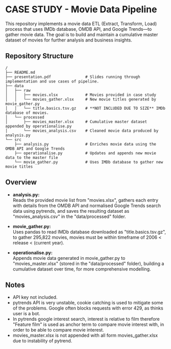 # CASE STUDY - Movie Data Pipeline

This repository implements a movie data ETL (Extract, Transform, Load) process that uses IMDb database, OMDB API, and Google Trends—to gather movie data. The goal is to build and maintain a cumulative master dataset of movies for further analysis and business insights.

## Repository Structure

```
/
├── README.md
├── presentation.pdf               # Slides running through implementation and use cases of pipeline.
├── data
│   ├── raw
│   │   ├── movies.xlsx            # Movies provided in case study
│   │   └── movies_gather.xlsx     # New movie titles generated by movie_gather.py
│   │   └── title.basics.tsv.gz    # **NOT INCLUDED DUE TO SIZE** IMDb database of movies.
│   └── processed
│       ├── movies_master.xlsx     # Cumulative master dataset appended by operationalise.py
│       └── movies_analysis.csv    # Cleaned movie data produced by analysis.py
└── src
    ├── analysis.py                # Enriches movie data using the OMDB API and Google Trends
    ├── operationalise.py          # Updates and appends new movie data to the master file
    └── movie_gather.py            # Uses IMDb database to gather new movie titles

```

## Overview

- **analysis.py:**  
  Reads the provided movie list from "movies.xlsx", gathers each entry with details from the OMDB API and normalised Google Trends search data using pytrends, and saves the resulting dataset as "movies_analysis.csv" in the "data/processed" folder.

- **movie_gather.py:**  
  Uses pandas to read IMDb database downloaded as "title.basics.tsv.gz", to gather 295,822 movies, movies must be within timeframe of 2006 < release < (current year).

- **operationalise.py:**  
  Appends movie data generated in movie_gather.py to "movies_master.xlsx" (stored in the "data/processed" folder), building a cumulative dataset over time, for more comprehensive modelling.

## Notes

- API key not included.
- pytrends API is very unstable, cookie catching is used to mitigate some of the problems. Google often blocks requests with error 429, as thinks user is a bot.
- In pytrends google interest search, interest is relative to film therefore "Feature film" is used as anchor term to compare movie interest with, in order to be able to compare movie interest.
- movies_master.xlsx is not appended with all form movies_gather.xlsx due to instability of pytrend.

  



